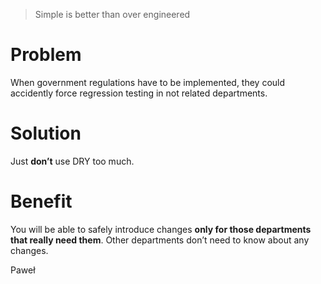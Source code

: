 > Simple is better than over engineered

# Problem
When government regulations have to be implemented, they could accidently
force regression testing in not related departments.

# Solution
Just **don’t** use DRY too much.

# Benefit
You will be able to safely introduce changes **only for those departments
that really need them**. Other departments don’t need to know about any
changes.

Paweł
